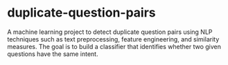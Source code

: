 # duplicate-question-pairs
A machine learning project to detect duplicate question pairs using NLP techniques such as text preprocessing, feature engineering, and similarity measures. The goal is to build a classifier that identifies whether two given questions have the same intent.

